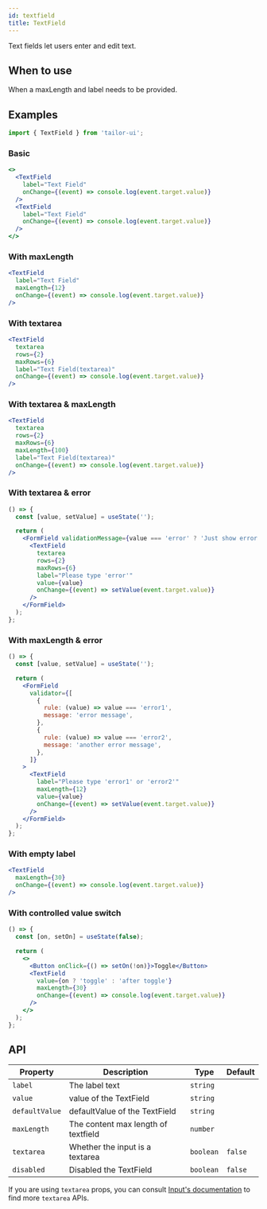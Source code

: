 ```yaml
---
id: textfield
title: TextField
---
```


Text fields let users enter and edit text.

## When to use

When a maxLength and label needs to be provided.

## Examples

```js
import { TextField } from 'tailor-ui';
```

### Basic

```jsx live
<>
  <TextField
    label="Text Field"
    onChange={(event) => console.log(event.target.value)}
  />
  <TextField
    label="Text Field"
    onChange={(event) => console.log(event.target.value)}
  />
</>
```

### With maxLength

```jsx live
<TextField
  label="Text Field"
  maxLength={12}
  onChange={(event) => console.log(event.target.value)}
/>
```

### With textarea

```jsx live
<TextField
  textarea
  rows={2}
  maxRows={6}
  label="Text Field(textarea)"
  onChange={(event) => console.log(event.target.value)}
/>
```

### With textarea & maxLength

```jsx live
<TextField
  textarea
  rows={2}
  maxRows={6}
  maxLength={100}
  label="Text Field(textarea)"
  onChange={(event) => console.log(event.target.value)}
/>
```

### With textarea & error

```jsx live
() => {
  const [value, setValue] = useState('');

  return (
    <FormField validationMessage={value === 'error' ? 'Just show error' : null}>
      <TextField
        textarea
        rows={2}
        maxRows={6}
        label="Please type 'error'"
        value={value}
        onChange={(event) => setValue(event.target.value)}
      />
    </FormField>
  );
};
```

### With maxLength & error

```jsx live
() => {
  const [value, setValue] = useState('');

  return (
    <FormField
      validator={[
        {
          rule: (value) => value === 'error1',
          message: 'error message',
        },
        {
          rule: (value) => value === 'error2',
          message: 'another error message',
        },
      ]}
    >
      <TextField
        label="Please type 'error1' or 'error2'"
        maxLength={12}
        value={value}
        onChange={(event) => setValue(event.target.value)}
      />
    </FormField>
  );
};
```

### With empty label

```jsx live
<TextField
  maxLength={30}
  onChange={(event) => console.log(event.target.value)}
/>
```

### With controlled value switch

```jsx live
() => {
  const [on, setOn] = useState(false);

  return (
    <>
      <Button onClick={() => setOn(!on)}>Toggle</Button>
      <TextField
        value={on ? 'toggle' : 'after toggle'}
        maxLength={30}
        onChange={(event) => console.log(event.target.value)}
      />
    </>
  );
};
```

## API

| Property       | Description                         | Type      | Default |
| -------------- | ----------------------------------- | --------- | ------- |
| `label`        | The label text                      | `string`  |         |
| `value`        | value of the TextField              | `string`  |         |
| `defaultValue` | defaultValue of the TextField       | `string`  |         |
| `maxLength`    | The content max length of textfield | `number`  |         |
| `textarea`     | Whether the input is a textarea     | `boolean` | `false` |
| `disabled`     | Disabled the TextField              | `boolean` | `false` |

If you are using `textarea` props, you can consult [Input's documentation](Input.md#api) to find more
`textarea` APIs.

